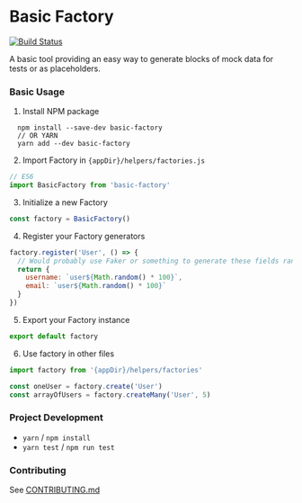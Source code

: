 # Basic Factory

[![Build Status](https://travis-ci.org/bkd705/basic-factory.svg?branch=master)](https://travis-ci.org/bkd705/basic-factory)

A basic tool providing an easy way to generate blocks of mock data for tests or as placeholders.

### Basic Usage

1. Install NPM package

```
  npm install --save-dev basic-factory
  // OR YARN
  yarn add --dev basic-factory
```

2. Import Factory in `{appDir}/helpers/factories.js`

```javascript
// ES6
import BasicFactory from 'basic-factory'
```

3. Initialize a new Factory

```javascript
const factory = BasicFactory()
```

4. Register your Factory generators

```javascript
factory.register('User', () => {
  // Would probably use Faker or something to generate these fields randomly.
  return {
    username: `user${Math.random() * 100}`,
    email: `user${Math.random() * 100}`
  }
})
```

5. Export your Factory instance

```javascript
export default factory
```

6. Use factory in other files

```javascript
import factory from '{appDir}/helpers/factories'

const oneUser = factory.create('User')
const arrayOfUsers = factory.createMany('User', 5)
```

### Project Development

- `yarn` / `npm install`
- `yarn test` / `npm run test`

### Contributing

See [CONTRIBUTING.md](https://github.com/bkd705/basic-factory/blob/master/CONTRIBUTING.md)
